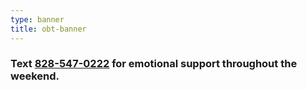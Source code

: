 ```yaml
---
type: banner
title: obt-banner
---
```


### Text <b><a href="tel:828-547-0222">828-547-0222</a></b> for emotional support throughout the weekend. <i class="far fa-heart"></i>
